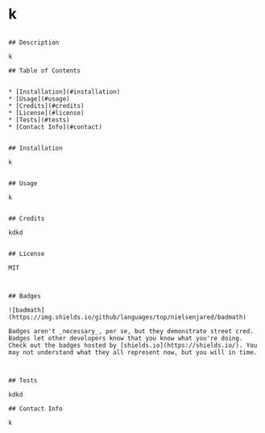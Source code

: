 # k
    
    ​
    ## Description 
    ​
    k
    ​
    ## Table of Contents
    
    
    * [Installation](#installation)
    * [Usage](#usage)
    * [Credits](#credits)
    * [License](#license)
    * [Tests](#tests)
    * [Contact Info](#contact)
    
    
    ## Installation
    
    k
    ​
    
    ## Usage 
    
    k
    ​
    ​
    ## Credits
    
    kdkd
    ​
    ​
    ## License
    
    MIT
    ​
    
    ​
    ## Badges
    ​
    ![badmath](https://img.shields.io/github/languages/top/nielsenjared/badmath)
    ​
    Badges aren't _necessary_, per se, but they demonstrate street cred. Badges let other developers know that you know what you're doing. Check out the badges hosted by [shields.io](https://shields.io/). You may not understand what they all represent now, but you will in time.
    ​
    ​
    ​
    ## Tests
    
    kdkd
    
    ## Contact Info
    
    k
    
    